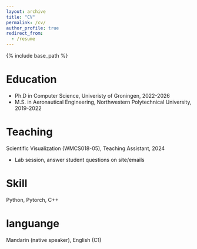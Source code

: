 ```yaml
---
layout: archive
title: "CV"
permalink: /cv/
author_profile: true
redirect_from:
  - /resume
---
```


{% include base_path %}

Education
======
* Ph.D in Computer Science, Univeristy of Groningen, 2022-2026
* M.S. in Aeronautical Engineering, Northwestern Polytechnical University, 2019-2022

Teaching
======
Scientific Visualization (WMCS018-05), Teaching Assistant, 2024
* Lab session, answer student questions on site/emails    

Skill
======
Python, Pytorch, C++

languange
======
Mandarin (native speaker), English (C1)

